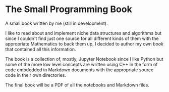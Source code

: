 # The Small Programming Book
A small book written by me (still in development).

I like to read about and implement niche data structures and algorithms but since I couldn't find just one source for all different kinds of them with the appropriate Mathematics to back them up, I decided to author
my own _book_ that contained all this information.

The book is a collection of, mostly, Jupyter Notebook since I like Python but some of the more low level concepts are written using C++ in the form of code embdedded in Markdown documents with the appropriate source
code in their own directories.

The final book will be a PDF of all the notebooks and Markdown files.
